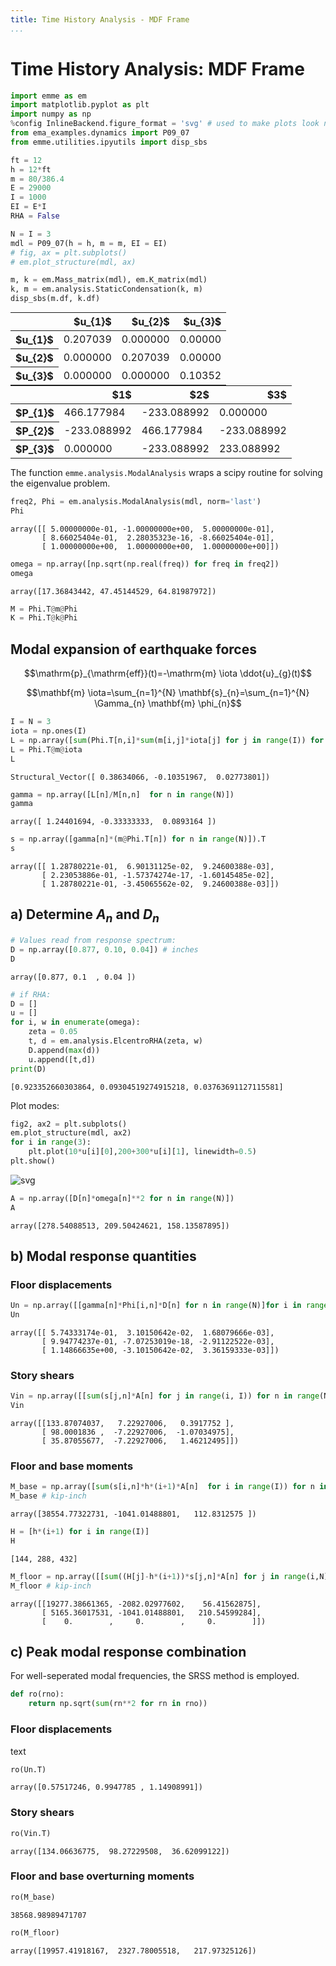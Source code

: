 ```yaml
---
title: Time History Analysis - MDF Frame
...
```


# Time History Analysis: MDF Frame

```python
import emme as em
import matplotlib.pyplot as plt
import numpy as np
%config InlineBackend.figure_format = 'svg' # used to make plots look nicer
from ema_examples.dynamics import P09_07
from emme.utilities.ipyutils import disp_sbs
```

```python
ft = 12
h = 12*ft
m = 80/386.4
E = 29000
I = 1000
EI = E*I
RHA = False

N = I = 3
mdl = P09_07(h = h, m = m, EI = EI)
# fig, ax = plt.subplots()
# em.plot_structure(mdl, ax)
```

```python
m, k = em.Mass_matrix(mdl), em.K_matrix(mdl)
k, m = em.analysis.StaticCondensation(k, m)
disp_sbs(m.df, k.df)
```

<table style="display:inline" class="dataframe">
  <thead>
    <tr style="text-align: right;">
      <th></th>
      <th>$u_{1}$</th>
      <th>$u_{2}$</th>
      <th>$u_{3}$</th>
    </tr>
  </thead>
  <tbody>
    <tr>
      <th>$u_{1}$</th>
      <td>0.207039</td>
      <td>0.000000</td>
      <td>0.00000</td>
    </tr>
    <tr>
      <th>$u_{2}$</th>
      <td>0.000000</td>
      <td>0.207039</td>
      <td>0.00000</td>
    </tr>
    <tr>
      <th>$u_{3}$</th>
      <td>0.000000</td>
      <td>0.000000</td>
      <td>0.10352</td>
    </tr>
  </tbody>
</table><table style="display:inline" class="dataframe">
  <thead>
    <tr style="text-align: right;">
      <th></th>
      <th>$1$</th>
      <th>$2$</th>
      <th>$3$</th>
    </tr>
  </thead>
  <tbody>
    <tr>
      <th>$P_{1}$</th>
      <td>466.177984</td>
      <td>-233.088992</td>
      <td>0.000000</td>
    </tr>
    <tr>
      <th>$P_{2}$</th>
      <td>-233.088992</td>
      <td>466.177984</td>
      <td>-233.088992</td>
    </tr>
    <tr>
      <th>$P_{3}$</th>
      <td>0.000000</td>
      <td>-233.088992</td>
      <td>233.088992</td>
    </tr>
  </tbody>
</table>


The function `emme.analysis.ModalAnalysis` wraps a scipy routine for solving the eigenvalue problem.


```python
freq2, Phi = em.analysis.ModalAnalysis(mdl, norm='last')
Phi
```


    array([[ 5.00000000e-01, -1.00000000e+00,  5.00000000e-01],
           [ 8.66025404e-01,  2.28035323e-16, -8.66025404e-01],
           [ 1.00000000e+00,  1.00000000e+00,  1.00000000e+00]])



```python
omega = np.array([np.sqrt(np.real(freq)) for freq in freq2])
omega
```




    array([17.36843442, 47.45144529, 64.81987972])



```python
M = Phi.T@m@Phi
K = Phi.T@k@Phi
```

## Modal expansion of earthquake forces


$$\mathrm{p}_{\mathrm{eff}}(t)=-\mathrm{m} \iota \ddot{u}_{g}(t)$$

$$\mathbf{m} \iota=\sum_{n=1}^{N} \mathbf{s}_{n}=\sum_{n=1}^{N} \Gamma_{n} \mathbf{m} \phi_{n}$$


```python
I = N = 3
iota = np.ones(I)
L = np.array([sum(Phi.T[n,i]*sum(m[i,j]*iota[j] for j in range(I)) for i in range(I)) for n in range(N)])
L = Phi.T@m@iota
L
```



    Structural_Vector([ 0.38634066, -0.10351967,  0.02773801])




```python
gamma = np.array([L[n]/M[n,n]  for n in range(N)])
gamma
```




    array([ 1.24401694, -0.33333333,  0.0893164 ])




```python
s = np.array([gamma[n]*(m@Phi.T[n]) for n in range(N)]).T
s
```

    array([[ 1.28780221e-01,  6.90131125e-02,  9.24600388e-03],
           [ 2.23053886e-01, -1.57374274e-17, -1.60145485e-02],
           [ 1.28780221e-01, -3.45065562e-02,  9.24600388e-03]])

## a) Determine $A_n$ and $D_n$


```python
# Values read from response spectrum:
D = np.array([0.877, 0.10, 0.04]) # inches
D
```


    array([0.877, 0.1  , 0.04 ])




```python
# if RHA:
D = []
u = []
for i, w in enumerate(omega):
    zeta = 0.05
    t, d = em.analysis.ElcentroRHA(zeta, w)
    D.append(max(d))
    u.append([t,d])
print(D)
```

    [0.923352660303864, 0.09304519274915218, 0.03763691127115581]
    

Plot modes:


```python
fig2, ax2 = plt.subplots()
em.plot_structure(mdl, ax2)
for i in range(3):
    plt.plot(10*u[i][0],200+300*u[i][1], linewidth=0.5)
plt.show()
```

![svg](img/output_15_0.svg)


```python
A = np.array([D[n]*omega[n]**2 for n in range(N)])
A
```




    array([278.54088513, 209.50424621, 158.13587895])



## b) Modal response quantities

### Floor displacements


```python
Un = np.array([[gamma[n]*Phi[i,n]*D[n] for n in range(N)]for i in range(I)])
Un
```




    array([[ 5.74333174e-01,  3.10150642e-02,  1.68079666e-03],
           [ 9.94774237e-01, -7.07253019e-18, -2.91122522e-03],
           [ 1.14866635e+00, -3.10150642e-02,  3.36159333e-03]])



### Story shears


```python
Vin = np.array([[sum(s[j,n]*A[n] for j in range(i, I)) for n in range(N)] for i in range(I)])
Vin
```




    array([[133.87074037,   7.22927006,   0.3917752 ],
           [ 98.0001836 ,  -7.22927006,  -1.07034975],
           [ 35.87055677,  -7.22927006,   1.46212495]])



### Floor and base moments


```python
M_base = np.array([sum(s[i,n]*h*(i+1)*A[n]  for i in range(I)) for n in range(N)])
M_base # kip-inch
```




    array([38554.77322731, -1041.01488801,   112.8312575 ])




```python
H = [h*(i+1) for i in range(I)]
H
```




    [144, 288, 432]




```python
M_floor = np.array([[sum((H[j]-h*(i+1))*s[j,n]*A[n] for j in range(i,N)) for n in range(N)] for i in range(I)])
M_floor # kip-inch
```


    array([[19277.38661365, -2082.02977602,    56.41562875],
           [ 5165.36017531, -1041.01488801,   210.54599284],
           [    0.        ,     0.        ,     0.        ]])



## c) Peak modal response combination

For well-seperated modal frequencies, the SRSS method is employed.


```python
def ro(rno):
    return np.sqrt(sum(rn**2 for rn in rno))
```

### Floor displacements

text


```python
ro(Un.T)
```


    array([0.57517246, 0.9947785 , 1.14908991])



### Story shears


```python
ro(Vin.T)
```




    array([134.06636775,  98.27229508,  36.62099122])



### Floor and base overturning moments


```python
ro(M_base)
```




    38568.98989471707




```python
ro(M_floor)
```




    array([19957.41918167,  2327.78005518,   217.97325126])


